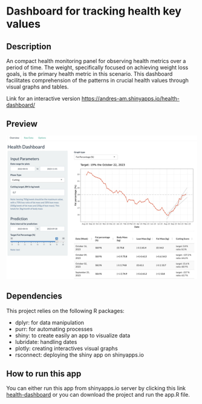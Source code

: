 # Dashboard for tracking health key values
## Description
An compact health monitoring panel for observing health metrics over a period of time. 
The weight, specifically focused on achieving weight loss goals, is the primary health metric in this scenario. This dashboard facilitates comprehension of the patterns in crucial health values through visual graphs and tables.

Link for an interactive version https://andres-am.shinyapps.io/health-dashboard/ 

## Preview

![Alt text](preview.jpg)


## Dependencies

This project relies on the following R packages:

- dplyr: for data manipulation
- purr: for automating processes
- shiny: to create easily an app to visualize data 
- lubridate: handling dates 
- plotly: creating interactives visual graphs
- rsconnect: deploying the shiny app on shinyapps.io

## How to run this app 

You can either run this app from shinyapps.io server by clicking this link [health-dashboard](https://andres-am.shinyapps.io/health-dashboard/) or you can download the project and run the app.R file.


 
